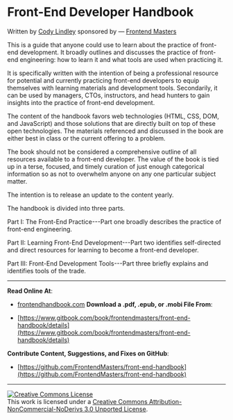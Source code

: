 # Front-End Developer Handbook

Written by [Cody Lindley](http://codylindley.com/) sponsored by — [Frontend Masters](https://frontendmasters.com/)

This is a guide that anyone could use to learn about the practice of front-end development. It broadly outlines and discusses the practice of front-end engineering: how to learn it and what tools are used when practicing it.

It is specifically written with the intention of being a professional resource for potential and currently practicing front-end developers to equip themselves with learning materials and development tools. Secondarily, it can be used by managers, CTOs, instructors, and head hunters to gain insights into the practice of front-end development.

The content of the handbook favors web technologies (HTML, CSS, DOM, and JavaScript) and those solutions that are directly built on top of these open technologies. The materials referenced and discussed in the book are either best in class or the current offering to a problem.

The book should not be considered a comprehensive outline of all resources available to a front-end developer. The value of the book is tied up in a terse, focused, and timely curation of just enough categorical information so as not to overwhelm anyone on any one particular subject matter.

The intention is to release an update to the content yearly.

The handbook is divided into three parts.

Part I: The Front-End Practice---Part one broadly describes the practice of front-end engineering.

Part II: Learning Front-End Development---Part two identifies self-directed and direct resources for learning to become a front-end developer.

Part III: Front-End Development Tools---Part three briefly explains and identifies tools of the trade.

***

**Read Online At**:

* [frontendhandbook.com](http://www.frontendhandbook.com/) **Download a .pdf, .epub, or .mobi File From**:

* [https://www.gitbook.com/book/frontendmasters/front-end-handbook/details](https://www.gitbook.com/book/frontendmasters/front-end-handbook/details)

**Contribute Content, Suggestions, and Fixes on GitHub**:

* [https://github.com/FrontendMasters/front-end-handbook](https://github.com/FrontendMasters/front-end-handbook)

***

<a rel="license" href="http://creativecommons.org/licenses/by-nc-nd/3.0/"><img alt="Creative Commons License" style="border-width:0" src="https://i.creativecommons.org/l/by-nc-nd/3.0/88x31.png" /></a><br />This work is licensed under a <a rel="license" href="http://creativecommons.org/licenses/by-nc-nd/3.0/">Creative Commons Attribution-NonCommercial-NoDerivs 3.0 Unported License</a>.


